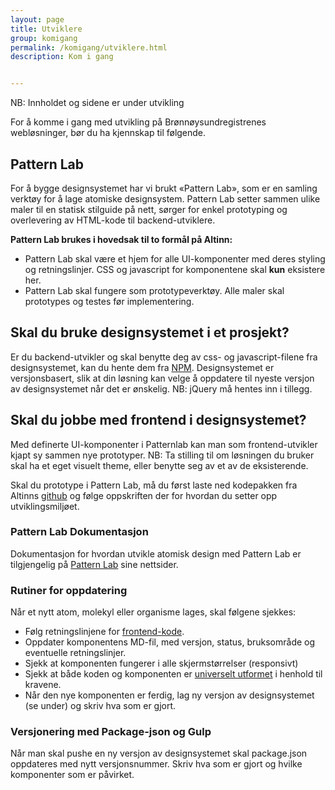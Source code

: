 ```yaml
---
layout: page
title: Utviklere
group: komigang
permalink: /komigang/utviklere.html
description: Kom i gang


---
```


<div id="alert-no-arrow" class="a-message a-message-error a-message--arrow-off a-message--fullwidth mb-2 a-py-minus-1">
  NB: Innholdet og sidene er under utvikling
</div>

<p class="a-leadText a-fontBold">For å komme i gang med utvikling på Brønnøysundregistrenes webløsninger, bør du ha kjennskap til følgende.</p>

## Pattern Lab

For å bygge designsystemet har vi brukt «Pattern Lab», som er en samling verktøy for å lage atomiske designsystem. Pattern Lab setter sammen ulike maler til en statisk stilguide på nett, sørger for enkel prototyping og overlevering av HTML-kode til backend-utviklere.

<b>Pattern Lab brukes i hovedsak til to formål på Altinn:</b>

- Pattern Lab skal være et hjem for alle UI-komponenter med deres styling og retningslinjer. CSS og javascript for komponentene skal **kun** eksistere her.
- Pattern Lab skal fungere som prototypeverktøy. Alle maler skal prototypes og testes før implementering.

## Skal du bruke designsystemet i et prosjekt?

Er du backend-utvikler og skal benytte deg av css- og javascript-filene fra designsystemet, kan du hente dem fra [NPM](https://www.npmjs.com/package/altinn-designsystem). Designsystemet er versjonsbasert, slik at din løsning kan velge å oppdatere til nyeste versjon av designsystemet når det er ønskelig. NB: jQuery må hentes inn i tillegg.

## Skal du jobbe med frontend i designsystemet?

Med definerte UI-komponenter i Patternlab kan man som frontend-utvikler kjapt sy sammen nye prototyper. NB: Ta stilling til om løsningen du bruker skal ha et eget visuelt theme, eller benytte seg av et av de eksisterende.

Skal du prototype i Pattern Lab, må du først laste ned kodepakken fra Altinns [github](https://github.com/Altinn/DesignSystem) og følge oppskriften der for hvordan du setter opp utviklingsmiljøet.

### Pattern Lab Dokumentasjon
Dokumentasjon for hvordan utvikle atomisk design med Pattern Lab er tilgjengelig på [Pattern Lab](http://patternlab.io/docs/index.html) sine nettsider.

### Rutiner for oppdatering
Når et nytt atom, molekyl eller organisme lages, skal følgene sjekkes:

- Følg retningslinjene for <a href="guidelines/frontend.html">frontend-kode</a>.
- Oppdater komponentens MD-fil, med versjon, status, bruksområde og eventuelle retningslinjer.
- Sjekk at komponenten fungerer i alle skjermstørrelser (responsivt)
- Sjekk at både koden og komponenten er <a href="guidelines/frontend.html">universelt utformet</a> i henhold til kravene.
- Når den nye komponenten er ferdig, lag ny versjon av designsystemet (se under) og skriv hva som er gjort.

### Versjonering med Package-json og Gulp
Når man skal pushe en ny versjon av designsystemet skal package.json oppdateres med nytt versjonsnummer. Skriv hva som er gjort og hvilke komponenter som er påvirket.
